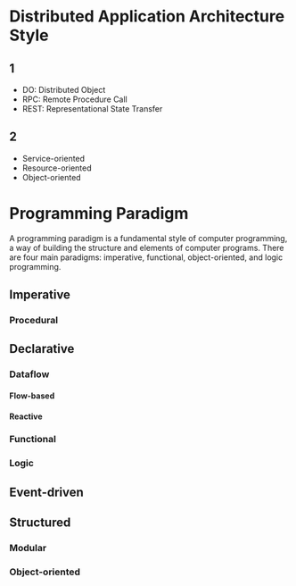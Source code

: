 # Distributed Application Architecture Style

## 1

- DO: Distributed Object
- RPC: Remote Procedure Call
- REST: Representational State Transfer

## 2

- Service-oriented
- Resource-oriented
- Object-oriented

# Programming Paradigm

A programming paradigm is a fundamental style of computer programming, a way of building the structure and elements of computer programs. There are four main paradigms: imperative, functional, object-oriented, and logic programming.

## Imperative

### Procedural

## Declarative

### Dataflow

#### Flow-based

#### Reactive

### Functional

### Logic

## Event-driven

## Structured

### Modular

### Object-oriented
